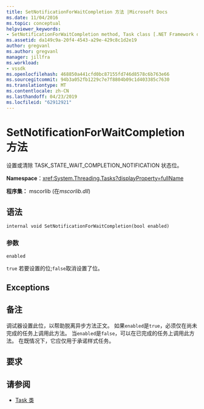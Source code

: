 ```yaml
---
title: SetNotificationForWaitCompletion 方法 |Microsoft Docs
ms.date: 11/04/2016
ms.topic: conceptual
helpviewer_keywords:
- SetNotificationForWaitCompletion method, Task class [.NET Framework debug engines]
ms.assetid: da149c9a-20f4-4543-a29e-429c8c1d2e19
author: gregvanl
ms.author: gregvanl
manager: jillfra
ms.workload:
- vssdk
ms.openlocfilehash: 468850a441cfd0bc87155fd746d8578c6b763e66
ms.sourcegitcommit: 94b3a052fb1229c7e7f8804b09c1d403385c7630
ms.translationtype: MT
ms.contentlocale: zh-CN
ms.lasthandoff: 04/23/2019
ms.locfileid: "62912921"
---
```

# <a name="setnotificationforwaitcompletion-method"></a>SetNotificationForWaitCompletion 方法
设置或清除 TASK_STATE_WAIT_COMPLETION_NOTIFICATION 状态位。

 **Namespace**：<xref:System.Threading.Tasks?displayProperty=fullName>

 **程序集：** mscorlib (在*mscorlib.dll*)

## <a name="syntax"></a>语法

```vb
internal void SetNotificationForWaitCompletion(bool enabled)
```

### <a name="parameters"></a>参数
 `enabled`

 `true` 若要设置的位;`false`取消设置了位。

## <a name="exceptions"></a>Exceptions

## <a name="remarks"></a>备注
 调试器设置此位，以帮助脱离异步方法正文。 如果`enabled`是`true`，必须仅在尚未完成的任务上调用此方法。 当`enabled`是`false`，可以在已完成的任务上调用此方法。 在既情况下，它应仅用于承诺样式任务。

## <a name="requirements"></a>要求

## <a name="see-also"></a>请参阅
- [Task 类](../../extensibility/debugger/task-class-internal-members.md)